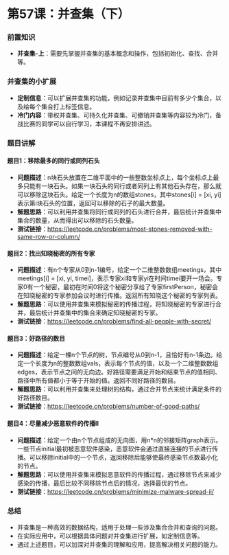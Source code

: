 # 第57课：并查集（下）

### 前置知识

- **并查集-上**：需要先掌握并查集的基本概念和操作，包括初始化、查找、合并等。

### 并查集的小扩展

- **定制信息**：可以扩展并查集的功能，例如记录并查集中目前有多少个集合，以及给每个集合打上标签信息。
- **冷门内容**：带权并查集、可持久化并查集、可撤销并查集等内容较为冷门，备战比赛的同学可以自行学习，本课程不再安排讲述。

### 题目讲解

#### 题目1：移除最多的同行或同列石头

- **问题描述**：n块石头放置在二维平面中的一些整数坐标点上，每个坐标点上最多只能有一块石头。如果一块石头的同行或者同列上有其他石头存在，那么就可以移除这块石头。给定一个长度为n的数组stones，其中stones[i] = [xi, yi]表示第i块石头的位置，返回可以移除的石子的最大数量。
- **解题思路**：可以利用并查集将同行或同列的石头进行合并，最后统计并查集中集合的数量，从而得出可以移除的石头数量。
- **测试链接**：https://leetcode.cn/problems/most-stones-removed-with-same-row-or-column/

#### 题目2：找出知晓秘密的所有专家

- **问题描述**：有n个专家从0到n-1编号，给定一个二维整数数组meetings，其中meetings[i] = [xi, yi, timei]，表示专家xi和专家yi在时间timei要开一场会。专家0有一个秘密，最初在时间0将这个秘密分享给了专家firstPerson，秘密会在知晓秘密的专家参加会议时进行传播。返回所有知晓这个秘密的专家列表。
- **解题思路**：可以使用并查集来模拟秘密的传播过程，将知晓秘密的专家进行合并，最后统计并查集中的集合来确定知晓秘密的专家。
- **测试链接**：https://leetcode.cn/problems/find-all-people-with-secret/

#### 题目3：好路径的数目

- **问题描述**：给定一棵n个节点的树，节点编号从0到n-1，且恰好有n-1条边。给定一个长度为n的整数数组vals，表示每个节点的值，以及一个二维整数数组edges，表示节点之间的无向边。好路径需要满足开始和结束节点的值相同、路径中所有值都小于等于开始的值。返回不同好路径的数目。
- **解题思路**：可以利用并查集来处理树的结构，通过合并节点来统计满足条件的好路径数目。
- **测试链接**：https://leetcode.cn/problems/number-of-good-paths/

#### 题目4：尽量减少恶意软件的传播II

- **问题描述**：给定一个由n个节点组成的无向图，用n*n的邻接矩阵graph表示。一些节点initial最初被恶意软件感染，恶意软件会通过直接连接的节点进行传播。可以移除initial中的一个节点，返回移除后能够使最终感染节点数最小化的节点。
- **解题思路**：可以使用并查集来模拟恶意软件的传播过程，通过移除节点来减少感染的传播，最后比较不同移除节点后的情况，选择最优的节点。
- **测试链接**：https://leetcode.cn/problems/minimize-malware-spread-ii/

### 总结

- 并查集是一种高效的数据结构，适用于处理一些涉及集合合并和查询的问题。
- 在实际应用中，可以根据具体问题对并查集进行扩展，如定制信息等。
- 通过上述题目，可以加深对并查集的理解和应用，提高解决相关问题的能力。